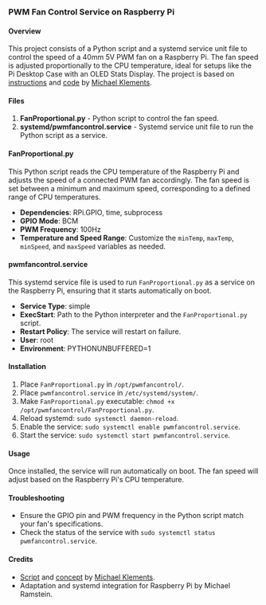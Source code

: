 ### PWM Fan Control Service on Raspberry Pi


#### Overview

This project consists of a Python script and a systemd service unit file to control the speed of a 40mm 5V PWM fan on a Raspberry Pi. The fan speed is adjusted proportionally to the CPU temperature, ideal for setups like the Pi Desktop Case with an OLED Stats Display. The project is based on [instructions]((https://www.the-diy-life.com/connecting-a-pwm-fan-to-a-raspberry-pi/)) and [code]((https://github.com/mklements/PWMFanControl)) by [Michael Klements](https://github.com/mklements).

#### Files

1. **FanProportional.py** - Python script to control the fan speed.
2. **systemd/pwmfancontrol.service** - Systemd service unit file to run the Python script as a service.

#### FanProportional.py

This Python script reads the CPU temperature of the Raspberry Pi and adjusts the speed of a connected PWM fan accordingly. The fan speed is set between a minimum and maximum speed, corresponding to a defined range of CPU temperatures.

- **Dependencies**: RPi.GPIO, time, subprocess
- **GPIO Mode**: BCM
- **PWM Frequency**: 100Hz
- **Temperature and Speed Range**: Customize the `minTemp`, `maxTemp`, `minSpeed`, and `maxSpeed` variables as needed.

#### pwmfancontrol.service

This systemd service file is used to run `FanProportional.py` as a service on the Raspberry Pi, ensuring that it starts automatically on boot.

- **Service Type**: simple
- **ExecStart**: Path to the Python interpreter and the `FanProportional.py` script.
- **Restart Policy**: The service will restart on failure.
- **User**: root
- **Environment**: PYTHONUNBUFFERED=1

#### Installation

1. Place `FanProportional.py` in `/opt/pwmfancontrol/`.
2. Place `pwmfancontrol.service` in `/etc/systemd/system/`.
3. Make `FanProportional.py` executable: `chmod +x /opt/pwmfancontrol/FanProportional.py`.
4. Reload systemd: `sudo systemctl daemon-reload`.
5. Enable the service: `sudo systemctl enable pwmfancontrol.service`.
6. Start the service: `sudo systemctl start pwmfancontrol.service`.

#### Usage

Once installed, the service will run automatically on boot. The fan speed will adjust based on the Raspberry Pi's CPU temperature. 

#### Troubleshooting

- Ensure the GPIO pin and PWM frequency in the Python script match your fan's specifications.
- Check the status of the service with `sudo systemctl status pwmfancontrol.service`.

#### Credits

- [Script](https://github.com/mklements/PWMFanControl) and [concept](https://www.the-diy-life.com/connecting-a-pwm-fan-to-a-raspberry-pi/) by [Michael Klements](https://github.com/mklements).
- Adaptation and systemd integration for Raspberry Pi by Michael Ramstein.
